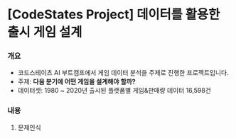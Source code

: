 [CodeStates Project] 데이터를 활용한 출시 게임 설계
===

### 개요
* 코드스테이츠 AI 부트캠프에서 게임 데이터 분석을 주제로 진행한 프로젝트입니다.
* 주제: **다음 분기에 어떤 게임을 설계해야 할까?**
* 데이터셋: 1980 ~ 2020년 출시된 플랫폼별 게임&판매량 데이터 16,598건

### 내용
1. 문제인식

 
